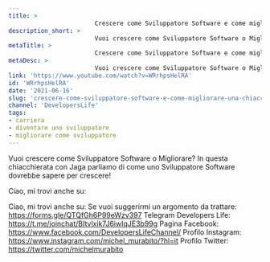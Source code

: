 ```yaml
---
title: > 
                        Crescere come Sviluppatore Software e come migliorare! Una chiacchierata con Jaga
description_short: > 
                        Vuoi crescere come Sviluppatore Software o Migliorare? In questa chiacchierata con Jaga parliamo di come uno Sviluppatore ...
metaTitle: > 
                        Crescere come Sviluppatore Software e come migliorare! Una chiacchierata con Jaga
metaDesc: > 
                        Vuoi crescere come Sviluppatore Software o Migliorare? In questa chiacchierata con Jaga parliamo di come uno Sviluppatore ...
link: 'https://www.youtube.com/watch?v=WRrhpsHelRA'
id: 'WRrhpsHelRA'
date: '2021-06-16'
slug: 'crescere-come-sviluppatore-software-e-come-migliorare-una-chiacchierata-con-jaga'
channel: 'DevelopersLife'
tags: 
- carriera
- diventare uno sviluppatore
- migliorare come sviluppatore
---
```

Vuoi crescere come Sviluppatore Software o Migliorare? In questa chiacchierata con Jaga parliamo di come uno Sviluppatore Software dovrebbe sapere per crescere!

Ciao, mi trovi anche su:

Ciao, mi trovi anche su:
Se vuoi suggerirmi un argomento da trattare: https://forms.gle/QTQfGh6P99eWzv397
Telegram Developers Life: https://t.me/joinchat/BItvlxik7J6iwIqJE3b99g
Pagina Facebook: https://www.facebook.com/DevelopersLifeChannel/
Profilo Instagram: https://www.instagram.com/michel_murabito/?hl=it
Profilo Twitter: https://twitter.com/michelmurabito​